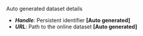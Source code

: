 Auto generated dataset details

-   **_Handle_**: Persistent identifier **[Auto generated]**<br>
-   **_URL_**: Path to the online dataset **[Auto generated]**<br>
